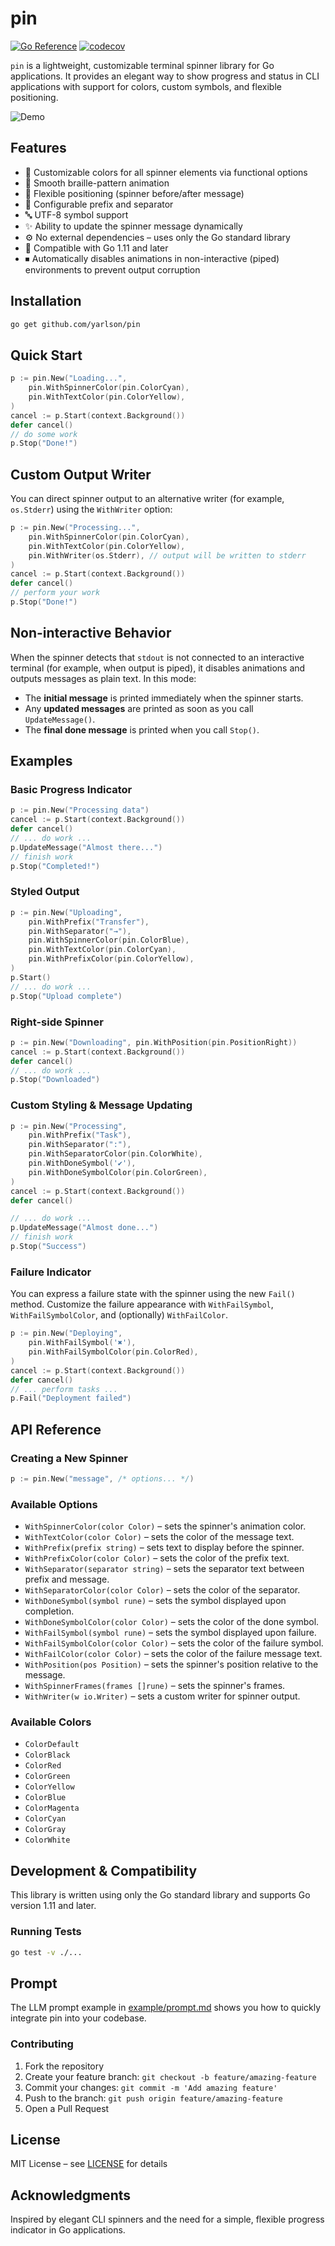 # pin

[![Go Reference](https://pkg.go.dev/badge/github.com/yarlson/pin.svg)](https://pkg.go.dev/github.com/yarlson/pin)
[![codecov](https://codecov.io/gh/yarlson/pin/branch/main/graph/badge.svg)](https://codecov.io/gh/yarlson/pin)

`pin` is a lightweight, customizable terminal spinner library for Go applications. It provides an elegant way to show progress and status in CLI applications with support for colors, custom symbols, and flexible positioning.

![Demo](/assets/demo.gif)

## Features

- 🎨 Customizable colors for all spinner elements via functional options
- 🔄 Smooth braille-pattern animation
- 🎯 Flexible positioning (spinner before/after message)
- 💫 Configurable prefix and separator
- 🔤 UTF-8 symbol support
- ✨ Ability to update the spinner message dynamically
- ⚙️ No external dependencies – uses only the Go standard library
- 🚀 Compatible with Go 1.11 and later
- ⏹ Automatically disables animations in non-interactive (piped) environments to prevent output corruption

## Installation

```bash
go get github.com/yarlson/pin
```

## Quick Start

```go
p := pin.New("Loading...",
    pin.WithSpinnerColor(pin.ColorCyan),
    pin.WithTextColor(pin.ColorYellow),
)
cancel := p.Start(context.Background())
defer cancel()
// do some work
p.Stop("Done!")
```

## Custom Output Writer

You can direct spinner output to an alternative writer (for example, `os.Stderr`) using the `WithWriter` option:

```go
p := pin.New("Processing...",
    pin.WithSpinnerColor(pin.ColorCyan),
    pin.WithTextColor(pin.ColorYellow),
    pin.WithWriter(os.Stderr), // output will be written to stderr
)
cancel := p.Start(context.Background())
defer cancel()
// perform your work
p.Stop("Done!")
```

## Non-interactive Behavior

When the spinner detects that `stdout` is not connected to an interactive terminal (for example, when output is piped), it disables animations and outputs messages as plain text. In this mode:

- The **initial message** is printed immediately when the spinner starts.
- Any **updated messages** are printed as soon as you call `UpdateMessage()`.
- The **final done message** is printed when you call `Stop()`.

## Examples

### Basic Progress Indicator

```go
p := pin.New("Processing data")
cancel := p.Start(context.Background())
defer cancel()
// ... do work ...
p.UpdateMessage("Almost there...")
// finish work
p.Stop("Completed!")
```

### Styled Output

```go
p := pin.New("Uploading",
    pin.WithPrefix("Transfer"),
    pin.WithSeparator("→"),
    pin.WithSpinnerColor(pin.ColorBlue),
    pin.WithTextColor(pin.ColorCyan),
    pin.WithPrefixColor(pin.ColorYellow),
)
p.Start()
// ... do work ...
p.Stop("Upload complete")
```

### Right-side Spinner

```go
p := pin.New("Downloading", pin.WithPosition(pin.PositionRight))
cancel := p.Start(context.Background())
defer cancel()
// ... do work ...
p.Stop("Downloaded")
```

### Custom Styling & Message Updating

```go
p := pin.New("Processing",
    pin.WithPrefix("Task"),
    pin.WithSeparator(":"),
    pin.WithSeparatorColor(pin.ColorWhite),
    pin.WithDoneSymbol('✔'),
    pin.WithDoneSymbolColor(pin.ColorGreen),
)
cancel := p.Start(context.Background())
defer cancel()

// ... do work ...
p.UpdateMessage("Almost done...")
// finish work
p.Stop("Success")
```

### Failure Indicator

You can express a failure state with the spinner using the new `Fail()` method. Customize the failure appearance with `WithFailSymbol`, `WithFailSymbolColor`, and (optionally) `WithFailColor`.

```go
p := pin.New("Deploying",
    pin.WithFailSymbol('✖'),
    pin.WithFailSymbolColor(pin.ColorRed),
)
cancel := p.Start(context.Background())
defer cancel()
// ... perform tasks ...
p.Fail("Deployment failed")
```

## API Reference

### Creating a New Spinner

```go
p := pin.New("message", /* options... */)
```

### Available Options

- `WithSpinnerColor(color Color)` – sets the spinner's animation color.
- `WithTextColor(color Color)` – sets the color of the message text.
- `WithPrefix(prefix string)` – sets text to display before the spinner.
- `WithPrefixColor(color Color)` – sets the color of the prefix text.
- `WithSeparator(separator string)` – sets the separator text between prefix and message.
- `WithSeparatorColor(color Color)` – sets the color of the separator.
- `WithDoneSymbol(symbol rune)` – sets the symbol displayed upon completion.
- `WithDoneSymbolColor(color Color)` – sets the color of the done symbol.
- `WithFailSymbol(symbol rune)` – sets the symbol displayed upon failure.
- `WithFailSymbolColor(color Color)` – sets the color of the failure symbol.
- `WithFailColor(color Color)` – sets the color of the failure message text.
- `WithPosition(pos Position)` – sets the spinner's position relative to the message.
- `WithSpinnerFrames(frames []rune)` – sets the spinner's frames.
- `WithWriter(w io.Writer)` – sets a custom writer for spinner output.

### Available Colors

- `ColorDefault`
- `ColorBlack`
- `ColorRed`
- `ColorGreen`
- `ColorYellow`
- `ColorBlue`
- `ColorMagenta`
- `ColorCyan`
- `ColorGray`
- `ColorWhite`

## Development & Compatibility

This library is written using only the Go standard library and supports Go version 1.11 and later.

### Running Tests

```bash
go test -v ./...
```

## Prompt

The LLM prompt example in [example/prompt.md](example/prompt.md) shows you how to quickly integrate pin into your codebase.

### Contributing

1. Fork the repository
2. Create your feature branch: `git checkout -b feature/amazing-feature`
3. Commit your changes: `git commit -m 'Add amazing feature'`
4. Push to the branch: `git push origin feature/amazing-feature`
5. Open a Pull Request

## License

MIT License – see [LICENSE](LICENSE) for details

## Acknowledgments

Inspired by elegant CLI spinners and the need for a simple, flexible progress indicator in Go applications.
